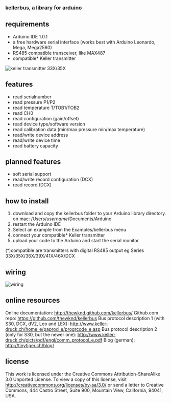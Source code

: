 ### kellerbus, a library for arduino

## requirements
- Arduino IDE 1.0.1
- a free hardware serial interface (works best with Arduino Leonardo, Mega, Mega2560)
- RS485 compatible transceiver, like MAX487
- compatible* Keller transmitter

![keller transmitter 33X/35X](http://www.elektrotechnik.vogel.de/imgserver/bdb/212800/212831/4.jpg)

## features
- read serialnumber
- read pressure P1/P2
- read temperature T/TOB1/TOB2
- read CH0
- read configuration (gain/offset)
- read device type/software version
- read calibration data (min/max pressure min/max temperature)
- read/write device address
- read/write device time
- read battery capacity

## planned features
- soft serial support
- read/write record configuration (DCX)
- read record (DCX)

## how to install
1. download and copy the kellerbus folder to your Arduino library directory.<br/>on mac: /Users/_username_/Documents/Arduino
2. restart the Arduino IDE
3. Select an example from the Examples/kellerbus menu
4. connect your compatible* Keller transmitter
5. upload your code to the Arduino and start the serial monitor

(*)compatible are transmitters with digital RS485 output
eg Series 33X/35X/36X/39X/41X/46X/DCX

## wiring

![wiring](http://dl.dropbox.com/u/2486346/rs485-5.jpg)


## online resources
Online documentation: http://thewknd.github.com/kellerbus/
Github.com repo: https://github.com/thewknd/kellerbus
Bus protocol description 1 (with S30, DCX, dV2, Leo and LEX): http://www.keller-druck.ch/home_e/paprod_e/progrcode_e.asp
Bus protocol description 2 (only for S30, but the newer one): http://www.keller-druck.ch/picts/pdf/engl/comm_protocol_e.pdf
Blog (german): http://tinytiger.ch/blog/

## license

This work is licensed under the Creative Commons Attribution-ShareAlike 3.0 Unported License. To view a copy of this license, visit http://creativecommons.org/licenses/by-sa/3.0/ or send a letter to Creative Commons, 444 Castro Street, Suite 900, Mountain View, California, 94041, USA.